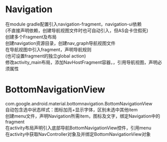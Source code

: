# Navigation
在module gradle配置引入navigation-fragment，navigation-ui依赖  
(不直接声明依赖，创建导航视图文件时也可自动引入，但AS会卡住假死)  
创建多个Fragment及布局  
创建navigation资源目录，创建nav_graph导航视图文件  
在导航视图中引入fragment，声明导航规则  
(也可设置fragment的独立global action)  
修改activity_main布局，添加NavHostFragment容器，，引用导航视图，声明必须属性   

# BottomNavigationView
com.google.android.material.bottomnavigation.BottomNavigationView  
自动包含选中状态样式：图标加亮+显示字体，区别未选中其他item  
创建menu文件，声明Navigation所需item，图标及文字，绑定Navigation中的fragment  
在activity布局声明引入底部导航BottomNavigationView控件，引用menu  
在activity中获取NavController对象及并绑定BottomNavigationView对象